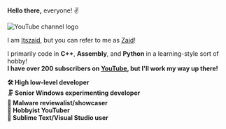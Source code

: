 <p><b>Hello there,</b> everyone! ✌</p>

![YouTube channel logo](https://github.com/Itszaidyt/Itszaidyt/assets/161303308/9e086ebb-cbdb-436d-9812-e70a3341658c)

I am <a href="https://www.youtube.com/@Itszaidyt" rel='external'>Itszaid</a>, but you can refer to me as <a href="https://www.youtube.com/@Itszaidyt" rel="external">Zaid</a>!<br>

I primarily code in <strong>C++</strong>, <strong>Assembly</strong>, and <strong>Python</strong> in a learning-style sort of hobby!<br>
<strong>I have over 200 subscribers on <a href="https://www.youtube.com/@Itszaidyt" rel="external">YouTube</a>, but I'll work my way up there!</strong>

<strong>🛠 High low-level developer<br>
🗜 Senior Windows experimenting developer<br>
💾 Malware reviewalist/showcaser<br>
📸 Hobbyist YouTuber<br>
📑 Sublime Text/Visual Studio user</strong><br>
